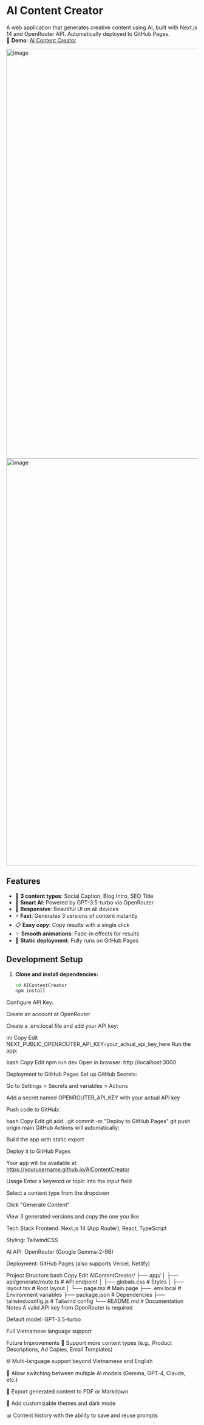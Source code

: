 # AI Content Creator

A web application that generates creative content using AI, built with Next.js 14 and OpenRouter API. Automatically deployed to GitHub Pages.  
🔗 **Demo**: [AI Content Creator](https://huybui111.github.io/AIContentCreator/)

<img width="1898" height="1079" alt="image" src="https://github.com/user-attachments/assets/4af6864a-1647-4356-b189-7269c048c412" />
<img width="1901" height="1072" alt="image" src="https://github.com/user-attachments/assets/af344d10-33a9-4187-90fc-a88575c038ba" />

## Features

- 🎯 **3 content types**: Social Caption, Blog Intro, SEO Title  
- 🤖 **Smart AI**: Powered by GPT-3.5-turbo via OpenRouter  
- 📱 **Responsive**: Beautiful UI on all devices  
- ⚡ **Fast**: Generates 3 versions of content instantly  
- 📋 **Easy copy**: Copy results with a single click  
- ✨ **Smooth animations**: Fade-in effects for results  
- 🚀 **Static deployment**: Fully runs on GitHub Pages  

## Development Setup

1. **Clone and install dependencies:**
   ```bash
   cd AIContentCreator
   npm install
Configure API Key:

Create an account at OpenRouter

Create a .env.local file and add your API key:

ini
Copy
Edit
NEXT_PUBLIC_OPENROUTER_API_KEY=your_actual_api_key_here
Run the app:

bash
Copy
Edit
npm run dev
Open in browser: http://localhost:3000

Deployment to GitHub Pages
Set up GitHub Secrets:

Go to Settings > Secrets and variables > Actions

Add a secret named OPENROUTER_API_KEY with your actual API key

Push code to GitHub:

bash
Copy
Edit
git add .
git commit -m "Deploy to GitHub Pages"
git push origin main
GitHub Actions will automatically:

Build the app with static export

Deploy it to GitHub Pages

Your app will be available at: https://yourusername.github.io/AIContentCreator

Usage
Enter a keyword or topic into the input field

Select a content type from the dropdown

Click "Generate Content"

View 3 generated versions and copy the one you like

Tech Stack
Frontend: Next.js 14 (App Router), React, TypeScript

Styling: TailwindCSS

AI API: OpenRouter (Google Gemma-2-9B)

Deployment: GitHub Pages (also supports Vercel, Netlify)

Project Structure
bash
Copy
Edit
AIContentCreator/
├── app/
│   ├── api/generate/route.ts    # API endpoint
│   ├── globals.css              # Styles
│   ├── layout.tsx               # Root layout
│   └── page.tsx                 # Main page
├── .env.local                   # Environment variables
├── package.json                 # Dependencies
├── tailwind.config.js           # Tailwind config
└── README.md                    # Documentation
Notes
A valid API key from OpenRouter is required

Default model: GPT-3.5-turbo

Full Vietnamese language support

Future Improvements
🔄 Support more content types (e.g., Product Descriptions, Ad Copies, Email Templates)

🌐 Multi-language support beyond Vietnamese and English

🧠 Allow switching between multiple AI models (Gemma, GPT-4, Claude, etc.)

💾 Export generated content to PDF or Markdown

🎨 Add customizable themes and dark mode

📊 Content history with the ability to save and reuse prompts
